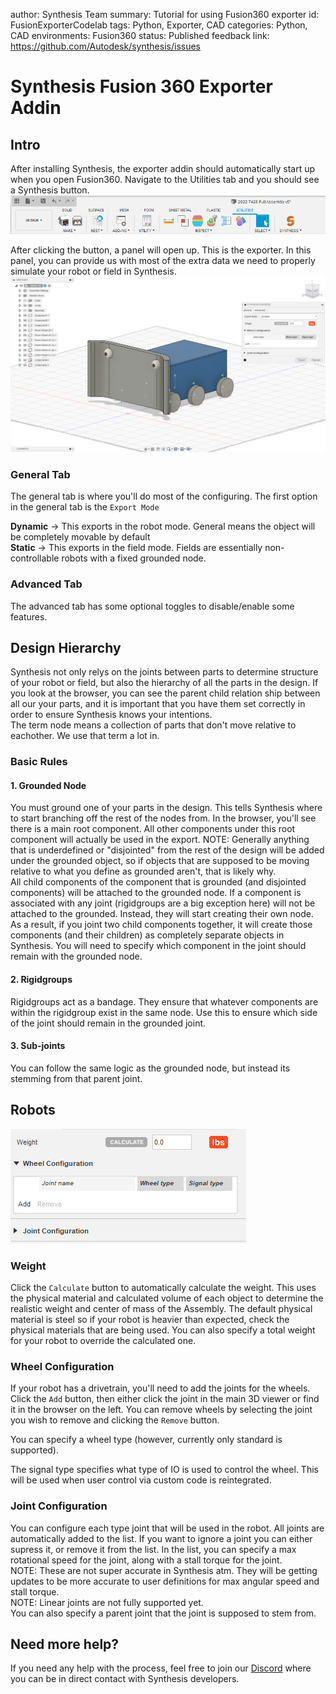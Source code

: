 author: Synthesis Team
summary: Tutorial for using Fusion360 exporter
id: FusionExporterCodelab
tags: Python, Exporter, CAD
categories: Python, CAD
environments: Fusion360
status: Published
feedback link: https://github.com/Autodesk/synthesis/issues

# Synthesis Fusion 360 Exporter Addin

## Intro

After installing Synthesis, the exporter addin should automatically start up when you open Fusion360. Navigate to the Utilities tab and you should see a Synthesis button.
![image](img/fusion/exporter-button.png)

After clicking the button, a panel will open up. This is the exporter. In this panel, you can provide us with most of the extra data we need to properly simulate your robot or field in Synthesis.
![image](img/fusion/exporter-panel.png)

### General Tab

The general tab is where you'll do most of the configuring.
The first option in the general tab is the `Export Mode`

**Dynamic** -> This exports in the robot mode. General means the object will be completely movable by default\
**Static** -> This exports in the field mode. Fields are essentially non-controllable robots with a fixed grounded node.

### Advanced Tab

The advanced tab has some optional toggles to disable/enable some features.

## Design Hierarchy

Synthesis not only relys on the joints between parts to determine structure of your robot or field, but also the hierarchy of all the parts in the design.
If you look at the browser, you can see the parent child relation ship between all our your parts, and it is important that you have them set correctly in order to ensure Synthesis knows your intentions.
<br/>
The term node means a collection of parts that don't move relative to eachother. We use that term a lot in.

### Basic Rules

#### 1. Grounded Node

You must ground one of your parts in the design. This tells Synthesis where to start branching off the rest of the nodes from.
In the browser, you'll see there is a main root component. All other components under this root component will actually be used in the export.
NOTE: Generally anything that is underdefined or "disjointed" from the rest of the design will be added under the grounded object, so if objects that are supposed to be moving relative to what you define as grounded aren't, that is likely why.
<br />
All child components of the component that is grounded (and disjointed components) will be attached to the grounded node.
If a component is associated with any joint (rigidgroups are a big exception here) will not be attached to the grounded. Instead, they will start creating their own node.
As a result, if you joint two child components together, it will create those components (and their children) as completely separate objects in Synthesis. You will need
to specify which component in the joint should remain with the grounded node.

#### 2. Rigidgroups

Rigidgroups act as a bandage. They ensure that whatever components are within the rigidgroup exist in the same node. Use this to ensure which side of the joint should remain in the grounded joint.

#### 3. Sub-joints

You can follow the same logic as the grounded node, but instead its stemming from that parent joint.

## Robots
![image](img/fusion/exporter-robot.png)

### Weight

Click the `Calculate` button to automatically calculate the weight. This uses the physical material and calculated volume of each object to determine the realistic weight and center of mass of the Assembly.
The default physical material is steel so if your robot is heavier than expected, check the physical materials that are being used.
You can also specify a total weight for your robot to override the calculated one.

### Wheel Configuration

If your robot has a drivetrain, you'll need to add the joints for the wheels. Click the `Add` button, then either click the joint in the main 3D viewer or find it in the browser on the left. You can remove wheels by selecting the joint you wish to remove and clicking the `Remove` button.

You can specify a wheel type (however, currently only standard is supported).

The signal type specifies what type of IO is used to control the wheel. This will be used when user control via custom code is reintegrated.

### Joint Configuration

You can configure each type joint that will be used in the robot. All joints are automatically added to the list. If you want to ignore a joint you can either supress it, or remove it from the list. In the list, you can specify a max rotational speed for the joint, along with a stall torque for the joint.
<br/>
NOTE: These are not super accurate in Synthesis atm. They will be getting updates to be more accurate to user definitions for max angular speed and stall torque.
<br/>
NOTE: Linear joints are not fully supported yet.
<br/>
You can also specify a parent joint that the joint is supposed to stem from.

## Need more help?

If you need any help with the process, feel free to join our [Discord](https://www.discord.gg/hHcF9AVgZA) where you can be in direct contact with Synthesis developers.
